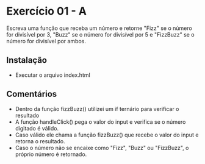 # Exercício 01 - A

Escreva uma função que receba um número e retorne "Fizz" se o número for divisível por 3, "Buzz" se o número for divisível por 5 e "FizzBuzz" se o número for divisível por ambos.

## Instalação

- Executar o arquivo index.html

## Comentários

- Dentro da função fizzBuzz() utilizei um if ternário para verificar o resultado
- A função handleClick() pega o valor do input e verifica se o número digitado é válido.
- Caso válido ele chama a função fizzBuzz() que recebe o valor do input e retorna o resultado.
- Caso o número não se encaixe como "Fizz", "Buzz" ou "FizzBuzz", o próprio número é retornado.
